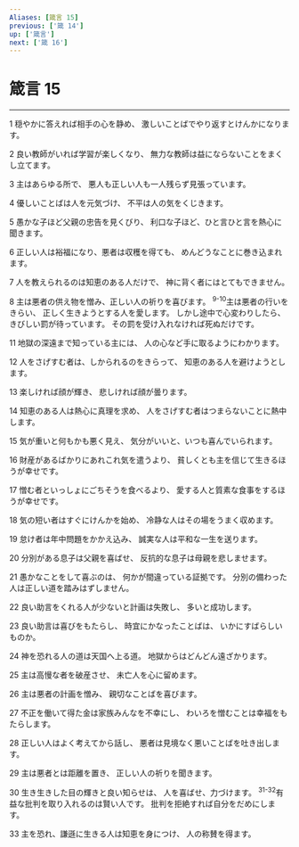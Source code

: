 ```yaml
---
Aliases: [箴言 15]
previous: ['箴 14']
up: ['箴言']
next: ['箴 16']
---
```

# 箴言 15

***




1 
穏やかに答えれば相手の心を静め、 激しいことばでやり返すとけんかになります。 



2 
良い教師がいれば学習が楽しくなり、 無力な教師は益にならないことをまくし立てます。 



3 
主はあらゆる所で、 悪人も正しい人も一人残らず見張っています。 



4 
優しいことばは人を元気づけ、 不平は人の気をくじきます。 



5 
愚かな子ほど父親の忠告を見くびり、 利口な子ほど、ひと言ひと言を熱心に聞きます。 



6 
正しい人は裕福になり、悪者は収穫を得ても、 めんどうなことに巻き込まれます。 



7 
人を教えられるのは知恵のある人だけで、 神に背く者にはとてもできません。 



8 
主は悪者の供え物を憎み、正しい人の祈りを喜びます。 <sup class="versenum">9-10</sup>主は悪者の行いをきらい、 正しく生きようとする人を愛します。 しかし途中で心変わりしたら、 きびしい罰が待っています。 その罰を受け入れなければ死ぬだけです。 



11 
地獄の深遠まで知っている主には、 人の心など手に取るようにわかります。 



12 
人をさげすむ者は、しかられるのをきらって、 知恵のある人を避けようとします。 



13 
楽しければ顔が輝き、 悲しければ顔が曇ります。 



14 
知恵のある人は熱心に真理を求め、 人をさげすむ者はつまらないことに熱中します。 



15 
気が重いと何もかも悪く見え、 気分がいいと、いつも喜んでいられます。 



16 
財産があるばかりにあれこれ気を遣うより、 貧しくとも主を信じて生きるほうが幸せです。 



17 
憎む者といっしょにごちそうを食べるより、 愛する人と質素な食事をするほうが幸せです。 



18 
気の短い者はすぐにけんかを始め、 冷静な人はその場をうまく収めます。 



19 
怠け者は年中問題をかかえ込み、 誠実な人は平和な一生を送ります。 



20 
分別がある息子は父親を喜ばせ、 反抗的な息子は母親を悲しませます。 



21 
愚かなことをして喜ぶのは、 何かが間違っている証拠です。 分別の備わった人は正しい道を踏みはずしません。 



22 
良い助言をくれる人が少ないと計画は失敗し、 多いと成功します。 



23 
良い助言は喜びをもたらし、 時宜にかなったことばは、 いかにすばらしいものか。 



24 
神を恐れる人の道は天国へ上る道。 地獄からはどんどん遠ざかります。 



25 
主は高慢な者を破産させ、 未亡人を心に留めます。 



26 
主は悪者の計画を憎み、 親切なことばを喜びます。 



27 
不正を働いて得た金は家族みんなを不幸にし、 わいろを憎むことは幸福をもたらします。 



28 
正しい人はよく考えてから話し、 悪者は見境なく悪いことばを吐き出します。 



29 
主は悪者とは距離を置き、 正しい人の祈りを聞きます。 



30 
生き生きした目の輝きと良い知らせは、 人を喜ばせ、力づけます。 <sup class="versenum">31-32</sup>有益な批判を取り入れるのは賢い人です。 批判を拒絶すれば自分をだめにします。 



33 
主を恐れ、謙遜に生きる人は知恵を身につけ、 人の称賛を得ます。
